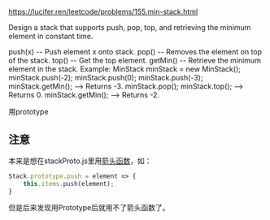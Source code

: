 https://lucifer.ren/leetcode/problems/155.min-stack.html

Design a stack that supports push, pop, top, and retrieving the minimum element in constant time.

push(x) -- Push element x onto stack.
pop() -- Removes the element on top of the stack.
top() -- Get the top element.
getMin() -- Retrieve the minimum element in the stack.
Example:
MinStack minStack = new MinStack();
minStack.push(-2);
minStack.push(0);
minStack.push(-3);
minStack.getMin();   --> Returns -3.
minStack.pop();
minStack.top();      --> Returns 0.
minStack.getMin();   --> Returns -2.

用prototype

## 注意
本来是想在stackProto.js里用<a href = "https://developer.mozilla.org/zh-CN/docs/Web/JavaScript/Reference/Functions/Arrow_functions">箭头函数</a>，如：
```javascript
Stack.prototype.push = element => {
    this.items.push(element);
}
```
但是后来发现用Prototype后就用不了箭头函数了。